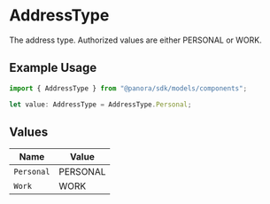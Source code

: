 # AddressType

The address type. Authorized values are either PERSONAL or WORK.

## Example Usage

```typescript
import { AddressType } from "@panora/sdk/models/components";

let value: AddressType = AddressType.Personal;
```

## Values

| Name       | Value      |
| ---------- | ---------- |
| `Personal` | PERSONAL   |
| `Work`     | WORK       |